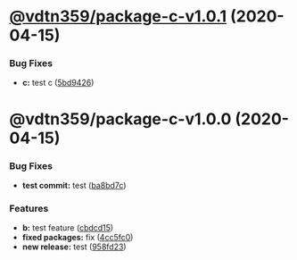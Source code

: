# [@vdtn359/package-c-v1.0.1](https://github.com/sportywide/mono-repo-test/compare/@vdtn359/package-c-v1.0.0...@vdtn359/package-c-v1.0.1) (2020-04-15)


### Bug Fixes

* **c:** test c ([5bd9426](https://github.com/sportywide/mono-repo-test/commit/5bd9426ee79f5b7f80b531fa2847c354bd9aea86))

# @vdtn359/package-c-v1.0.0 (2020-04-15)


### Bug Fixes

* **test commit:** test ([ba8bd7c](https://github.com/sportywide/mono-repo-test/commit/ba8bd7c653e403b298fbf64ea09d0dc9532b360f))


### Features

* **b:** test feature ([cbdcd15](https://github.com/sportywide/mono-repo-test/commit/cbdcd158c93c2e3a35a6ea299fc8b3fad79db999))
* **fixed packages:** fix ([4cc5fc0](https://github.com/sportywide/mono-repo-test/commit/4cc5fc037071bd4120ec3b538d8f2cb09bec5e5a))
* **new release:** test ([958fd23](https://github.com/sportywide/mono-repo-test/commit/958fd23b505a8c6aa43f7bcbaafc4b9353a0656a))
